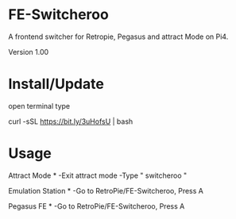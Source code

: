 # FE-Switcheroo
A frontend switcher for Retropie, Pegasus and attract Mode on Pi4.

Version 1.00

# Install/Update 
open terminal type

curl -sSL https://bit.ly/3uHofsU | bash

# Usage
  Attract Mode *
   -Exit attract mode
   -Type " switcheroo "

  Emulation Station *
   -Go to RetroPie/FE-Switcheroo, Press A

  Pegasus FE *
   -Go to RetroPie/FE-Switcheroo, Press A
